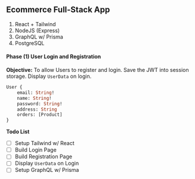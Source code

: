 ## Ecommerce Full-Stack App

1. React + Tailwind
2. NodeJS (Express)
3. GraphQL w/ Prisma
4. PostgreSQL 

#### Phase (1) User Login and Registration
**Objective:** To allow Users to register and login. Save the JWT into session storage. Display `UserData` on login.

```GraphQL
User {
    email: String!
    name: String!
    password: String!
    address: String
    orders: [Product]
}
```
**Todo List**
- [ ] Setup Tailwind w/ React
- [ ] Build Login Page
- [ ] Build Registration Page
- [ ] Display `UserData` on Login
- [ ] Setup GraphQL w/ Prisma